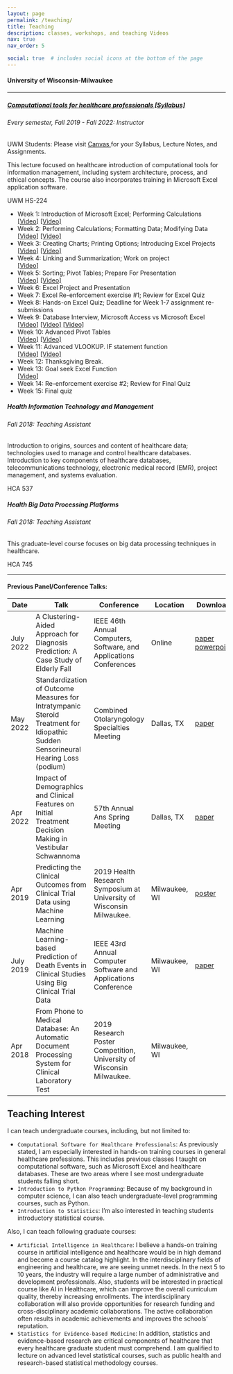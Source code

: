 ```yaml
---
layout: page
permalink: /teaching/
title: Teaching
description: classes, workshops, and teaching Videos
nav: true
nav_order: 5

social: true  # includes social icons at the bottom of the page
---
```



<h4> University of Wisconsin-Milwaukee </h4>


---

<div class="card mt-3">
    <div class="p-3">
        <div class="row">
            <div class="col-sm-10">
                <h5 class="card-title"><a href="https://catalog.uwm.edu/search/?search=HS+224" target="_blank" rel="noopener noreferrer">Computational tools for healthcare professionals</a><a href = "{{'/assets/pdf/hs224-syllabus.pdf' | relative_url}}" target = "_blank"> [Syllabus] </a></h5>
                <h6 class="card-subtitle font-italic"> Every semester, Fall 2019 - Fall 2022: Instructor</h6> 
                <p>UWM Students: Please visit <a href = "https://uwm.edu/canvas/" target = "_blank"> Canvas </a> for your Syllabus, Lecture Notes, and Assignments.</p>
                <span></span>
                <p>This lecture focused on healthcare introduction of computational tools for information management, including system architecture, process, and ethical concepts. The course also incorporates training in Microsoft Excel application software.</p>
            </div>
            <div class="col-sm-2 text-sm-right">
                <span class="badge font-weight-bold danger-color-dark text-uppercase align-middle">
                UWM HS-224
                </span>
            </div>
        </div>
        <ul class="card-text font-weight-light list-group list-group-flush">
            <li class="list-group-item">
                <div class="row">
                <div class="col-sm-9"> Week 1: Introduction of Microsoft Excel; Performing Calculations  </div>
                <div class="col-sm-3">
                <a href = "https://www.linkedin.com/learning/excel-2016-essential-training/understanding-workbooks-and-worksheets" target = "_blank">[Video]</a>
                <a href = "https://www.linkedin.com/learning/excel-2016-essential-training/creating-simple-formulas" target = "_blank">[Video]</a>
                </div>
                </div>
            </li>
            <li class="list-group-item">
                <div class="row">
                <div class="col-sm-9"> Week 2: Performing Calculations; Formatting Data; Modifying Data  </div>
                <div class="col-sm-3">
                <a href = "https://www.linkedin.com/learning/excel-2016-essential-training/copying-a-formula-into-adjacent-cells" target = "_blank">[Video]</a>
                <a href = "https://www.linkedin.com/learning/excel-2016-essential-training/using-sum-and-average" target = "_blank">[Video]</a>
                </div>
                </div>
            </li>
            <li class="list-group-item">
                <div class="row">
                <div class="col-sm-9"> Week 3: Creating Charts; Printing Options; Introducing Excel Projects  </div>
                <div class="col-sm-3">
                <a href = "https://www.linkedin.com/learning/excel-2016-essential-training/creating-charts" target = "_blank">[Video]</a>
                <a href = "https://www.linkedin.com/learning/excel-2016-essential-training/working-with-axes-titles-and-other-chart-elements" target = "_blank">[Video]</a>
                </div>
                </div>
            </li>
            <li class="list-group-item">
                <div class="row">
                <div class="col-sm-9"> Week 4: Linking and Summarization; Work on project  </div>
                <div class="col-sm-3">
                <a href = "https://www.linkedin.com/learning/excel-2016-essential-training/using-formulas-to-link-worksheets-and-workbooks" target = "_blank">[Video]</a>
                </div>
                </div>
            </li>
            <li class="list-group-item">
                <div class="row">
                <div class="col-sm-9"> Week 5: Sorting; Pivot Tables; Prepare For Presentation  </div>
                <div class="col-sm-3">
                <a href = "https://www.linkedin.com/learning/excel-2016-essential-training/sorting-data" target = "_blank">[Video]</a>
                <a href = "https://www.linkedin.com/learning/excel-2016-essential-training/creating-pivottables" target = "_blank">[Video]</a>
                </div>
                </div>
            </li>
            <li class="list-group-item">
                <div class="row">
                <div class="col-sm-9"> Week 6: Excel Project and Presentation  </div>
                <div class="col-sm-3">
                </div>
                </div>
            </li>
            <li class="list-group-item">
                <div class="row">
                <div class="col-sm-9"> Week 7: Excel Re-enforcement exercise #1; Review for Excel Quiz  </div>
                <div class="col-sm-3">
                </div>
                </div>
            </li>
            <li class="list-group-item">
                <div class="row">
                <div class="col-sm-9"> Week 8: Hands-on Excel Quiz; Deadline for Week 1-7 assignment re-submissions  </div>
                <div class="col-sm-3">
                </div>
                </div>
            </li>
            <li class="list-group-item">
                <div class="row">
                <div class="col-sm-9"> Week 9: Database Interview, Microsoft Access vs Microsoft Excel  </div>
                <div class="col-sm-3">
                <a href = "https://www.youtube.com/watch?v=eXiCza050ug&ab_channel=GCFLearnFree.org" target = "_blank">[Video]</a>
                <a href = "https://www.youtube.com/watch?v=bWKf6gT8_JI&ab_channel=GCFLearnFree.org" target = "_blank">[Video]</a>
                <a href = "https://www.youtube.com/watch?v=nMWnqySvLWc&ab_channel=eHowTech" target = "_blank">[Video]</a>
                </div>
                </div>
            </li>
            <li class="list-group-item">
                <div class="row">
                <div class="col-sm-9"> Week 10: Advanced Pivot Tables  </div>
                <div class="col-sm-3">
                <a href = "https://www.linkedin.com/learning/excel-2016-essential-training/manipulating-pivottable-data" target = "_blank">[Video]</a>
                <a href = "https://www.linkedin.com/learning/excel-2016-essential-training/using-pivotcharts" target = "_blank">[Video]</a>
                </div>
                </div>
            </li>
            <li class="list-group-item">
                <div class="row">
                <div class="col-sm-9"> Week 11: Advanced VLOOKUP. IF statement function  </div>
                <div class="col-sm-3">
                <a href = "https://www.linkedin.com/learning/excel-2016-essential-training/using-if-functions-and-relational-operators" target = "_blank">[Video]</a>
                <a href = "https://www.linkedin.com/learning/excel-2016-essential-training/getting-exact-table-data-with-the-vlookup-function" target = "_blank">[Video]</a>
                </div>
                </div>
            </li>
            <li class="list-group-item">
                <div class="row">
                <div class="col-sm-9"> Week 12: Thanksgiving Break.  </div>
                <div class="col-sm-3">
                </div>
                </div>
            </li>
            <li class="list-group-item">
                <div class="row">
                <div class="col-sm-9"> Week 13: Goal seek Excel Function  </div>
                <div class="col-sm-3">
                <a href = "https://www.linkedin.com/learning/excel-2016-essential-training/using-goal-seek" target = "_blank">[Video]</a>
                </div>
                </div>
            </li>
            <li class="list-group-item">
                <div class="row">
                <div class="col-sm-9"> Week 14: Re-enforcement exercise #2; Review for Final Quiz  </div>
                <div class="col-sm-3">
                </div>
                </div>
            </li>
            <li class="list-group-item">
                <div class="row">
                <div class="col-sm-9"> Week 15: Final quiz  </div>
                <div class="col-sm-3">
                </div>
                </div>
            </li>
        </ul>
    </div>
</div>

<div class="card mt-3">
    <div class="p-3">
        <div class="row">
            <div class="col-sm-10">
                <h5 class="card-title"><a href="https://catalog.uwm.edu/search/?search=HCA+745" target="_blank" rel="noopener noreferrer"></a>Health Information Technology and Management</h5>
                <h6 class="card-subtitle font-italic">Fall 2018: Teaching Assistant</h6> 
                <p>Introduction to origins, sources and content of healthcare data; technologies used to manage and control healthcare databases. Introduction to key components of healthcare databases, telecommunications technology, electronic medical record (EMR), project management, and systems evaluation. </p>
            </div>
            <div class="col-sm-2 text-sm-right">
                <span class="badge font-weight-bold danger-color-dark text-uppercase align-middle">
                HCA 537
                </span>
            </div>
        </div>
    </div>
</div>


<div class="card mt-3">
    <div class="p-3">
        <div class="row">
            <div class="col-sm-10">
                <h5 class="card-title"><a href="https://catalog.uwm.edu/search/?search=HCA+745" target="_blank" rel="noopener noreferrer"></a>Health Big Data Processing Platforms </h5>
                <h6 class="card-subtitle font-italic">Fall 2018: Teaching Assistant</h6> 
                <p>This graduate-level course focuses on big data processing techniques in healthcare. </p>
            </div>
            <div class="col-sm-2 text-sm-right">
                <span class="badge font-weight-bold danger-color-dark text-uppercase align-middle">
                HCA 745
                </span>
            </div>
        </div>
    </div>
</div>


---


<h4> Previous Panel/Conference Talks: </h4>
<table class = "table table-hover table-sm">
<colgroup>
    <col style="width:15%">
    <col style="width:50%">
    <col style="width:30%">
    <col style="width:5%">
  </colgroup>
<thead>
  <tr>
    <th>Date</th>
    <th>Talk</th>
    <th>Conference</th>
    <th>Location</th>
    <th>Download</th>
  </tr>
</thead>
<tbody>
  <tr>
    <td>July 2022</td>
    <td>A Clustering-Aided Approach for Diagnosis Prediction: A Case Study of Elderly Fall</td>
    <td>IEEE 46th Annual Computers, Software, and Applications Conferences</td>
    <td>Online</td>
    <td><a href = "https://doi.org/10.1109/COMPSAC54236.2022.00054" target="_blank">paper</a> <a href = "{{'/assets/pdf/clustering-aided.pdf' | relative_url}}"> powerpoint </a></td>
  </tr>
   <tr>
    <td>May 2022</td>
    <td>Standardization of Outcome Measures for Intratympanic Steroid Treatment for Idiopathic Sudden Sensorineural Hearing Loss (podium)</td>
    <td>Combined Otolaryngology Specialties Meeting</td>
    <td>Dallas, TX</td>
    <td><a href = "https://doi.org/10.1097/MAO.0000000000003709" target="_blank">paper</a></td>
  </tr>
  <tr>
    <td>Apr 2022</td>
    <td>Impact of Demographics and Clinical Features on Initial Treatment Decision Making in Vestibular Schwannoma</td>
    <td>57th Annual Ans Spring Meeting</td>
    <td>Dallas, TX</td>
    <td><a href = "https://doi.org/10.1097/MAO.0000000000003652" target = "_blank">paper</a> </td>
  </tr>
  <tr>
    <td>Apr 2019</td>
    <td>Predicting the Clinical Outcomes from Clinical Trial Data using Machine Learning</td>
    <td>2019 Health Research Symposium at University of Wisconsin Milwaukee.</td>
    <td>Milwaukee, WI</td>
    <td><a href = "{{'/assets/pdf/ml-2019-poster.pdf' | relative_url}}" target = "_blank"> poster </a></td>
  </tr>
  <tr>
    <td>July 2019</td>
    <td>Machine Learning-based Prediction of Death Events in Clinical Studies Using Big Clinical Trial Data</td>
    <td>IEEE 43rd Annual Computer Software and Applications Conference </td>
    <td>Milwaukee, WI</td>
    <td><a href = "https://doi.org/10.1109/COMPSAC.2019.10218" target="_blank">paper</a></td>
  </tr>
  <tr>
    <td>Apr 2018</td>
    <td>From Phone to Medical Database: An Automatic Document Processing System for Clinical Laboratory Test</td>
    <td>2019 Research Poster Competition, University of Wisconsin Milwaukee.</td>
    <td>Milwaukee, WI</td>
    <td></td>
  </tr>
</tbody>
</table>

## Teaching Interest
I can teach undergraduate courses, including, but not limited to:

- `Computational Software for Healthcare Professionals`: As previously stated, I am especially interested in hands-on training courses in general healthcare professions. This includes previous classes I taught on computational software, such as Microsoft Excel and healthcare databases. These are two areas where I see most undergraduate students falling short.
- `Introduction to Python Programming`: Because of my background in computer science, I can also teach undergraduate-level programming courses, such as Python.
- `Introduction to Statistics`: I’m also interested in teaching students introductory statistical course.
  
Also, I can teach following graduate courses:
- `Artificial Intelligence in Healthcare`: I believe a hands-on training course in artificial intelligence and healthcare would be in high demand and become a course catalog highlight. In the interdisciplinary fields of engineering and healthcare, we are seeing unmet needs. In the next 5 to 10 years, the industry will require a large number of administrative and development professionals. Also, students will be interested in practical course like AI in Healthcare, which can improve the overall curriculum quality, thereby increasing enrollments. The interdisciplinary collaboration will also provide opportunities for research funding and cross-disciplinary academic collaborations. The active collaboration often results in academic achievements and improves the schools’ reputation.
- `Statistics for Evidence-based Medicine`: In addition, statistics and evidence-based research are critical components of healthcare that every healthcare graduate student must comprehend. I am qualified to lecture on advanced level statistical courses, such as public health and research-based statistical methodology courses.
